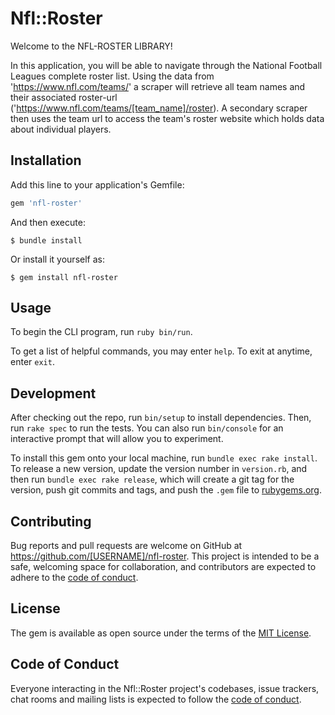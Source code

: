 # Nfl::Roster

Welcome to the NFL-ROSTER LIBRARY!

In this application, you will be able to navigate through the National Football Leagues complete roster list. Using the data from 'https://www.nfl.com/teams/' a scraper will retrieve all team names and their associated roster-url ('https://www.nfl.com/teams/[team_name]/roster). A secondary scraper then uses the team url to access the team's roster website which holds data about individual players.

## Installation

Add this line to your application's Gemfile:

```ruby
gem 'nfl-roster'
```

And then execute:

    $ bundle install

Or install it yourself as:

    $ gem install nfl-roster

## Usage

To begin the CLI program, run `ruby bin/run`.

To get a list of helpful commands, you may enter `help`.
To exit at anytime, enter `exit`.

## Development

After checking out the repo, run `bin/setup` to install dependencies. Then, run `rake spec` to run the tests. You can also run `bin/console` for an interactive prompt that will allow you to experiment.

To install this gem onto your local machine, run `bundle exec rake install`. To release a new version, update the version number in `version.rb`, and then run `bundle exec rake release`, which will create a git tag for the version, push git commits and tags, and push the `.gem` file to [rubygems.org](https://rubygems.org).

## Contributing

Bug reports and pull requests are welcome on GitHub at https://github.com/[USERNAME]/nfl-roster. This project is intended to be a safe, welcoming space for collaboration, and contributors are expected to adhere to the [code of conduct](https://github.com/[USERNAME]/nfl-roster/blob/master/CODE_OF_CONDUCT.md).


## License

The gem is available as open source under the terms of the [MIT License](https://opensource.org/licenses/MIT).

## Code of Conduct

Everyone interacting in the Nfl::Roster project's codebases, issue trackers, chat rooms and mailing lists is expected to follow the [code of conduct](https://github.com/[USERNAME]/nfl-roster/blob/master/CODE_OF_CONDUCT.md).
